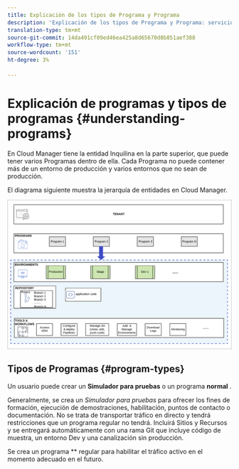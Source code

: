 ```yaml
---
title: Explicación de los tipos de Programa y Programa
description: 'Explicación de los tipos de Programa y Programa: servicios de nube'
translation-type: tm+mt
source-git-commit: 14da491cf09ed46ea425a8d65670d8b851aef388
workflow-type: tm+mt
source-wordcount: '151'
ht-degree: 3%

---
```



# Explicación de programas y tipos de programas {#understanding-programs}

En Cloud Manager tiene la entidad Inquilina en la parte superior, que puede tener varios Programas dentro de ella.  Cada Programa no puede contener más de un entorno de producción y varios entornos que no sean de producción.

El diagrama siguiente muestra la jerarquía de entidades en Cloud Manager.

![image](assets/program-types1.png)

## Tipos de Programas {#program-types}

Un usuario puede crear un **Simulador para pruebas** o un programa **normal** .

Generalmente, se crea un *Simulador para pruebas* para ofrecer los fines de formación, ejecución de demostraciones, habilitación, puntos de contacto o documentación. No se trata de transportar tráfico en directo y tendrá restricciones que un programa regular no tendrá. Incluirá Sitios y Recursos y se entregará automáticamente con una rama Git que incluye código de muestra, un entorno Dev y una canalización sin producción.

Se crea un programa ** regular para habilitar el tráfico activo en el momento adecuado en el futuro.